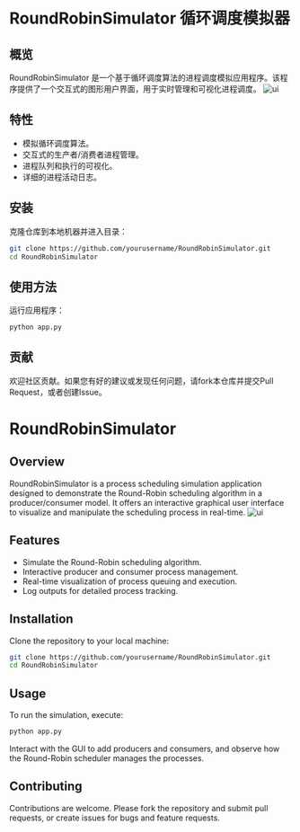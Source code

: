 # RoundRobinSimulator 循环调度模拟器

## 概览
RoundRobinSimulator 是一个基于循环调度算法的进程调度模拟应用程序。该程序提供了一个交互式的图形用户界面，用于实时管理和可视化进程调度。
![ui](https://github.com/BarkingX/RoundRobinSimulator/assets/94052616/92c57949-5a38-4928-b0a5-fc85609db6e5)

## 特性
- 模拟循环调度算法。
- 交互式的生产者/消费者进程管理。
- 进程队列和执行的可视化。
- 详细的进程活动日志。


## 安装
克隆仓库到本地机器并进入目录：
```bash
git clone https://github.com/yourusername/RoundRobinSimulator.git
cd RoundRobinSimulator
```

## 使用方法
运行应用程序：
```bash
python app.py
```

## 贡献
欢迎社区贡献。如果您有好的建议或发现任何问题，请fork本仓库并提交Pull Request，或者创建Issue。

# RoundRobinSimulator

## Overview
RoundRobinSimulator is a process scheduling simulation application designed to demonstrate the Round-Robin scheduling algorithm in a producer/consumer model. It offers an interactive graphical user interface to visualize and manipulate the scheduling process in real-time.
![ui](https://github.com/BarkingX/RoundRobinSimulator/assets/94052616/92c57949-5a38-4928-b0a5-fc85609db6e5)

## Features
- Simulate the Round-Robin scheduling algorithm.
- Interactive producer and consumer process management.
- Real-time visualization of process queuing and execution.
- Log outputs for detailed process tracking.

## Installation
Clone the repository to your local machine:
```bash
git clone https://github.com/yourusername/RoundRobinSimulator.git
cd RoundRobinSimulator
```

## Usage
To run the simulation, execute:
```bash
python app.py
```
Interact with the GUI to add producers and consumers, and observe how the Round-Robin scheduler manages the processes.

## Contributing
Contributions are welcome. Please fork the repository and submit pull requests, or create issues for bugs and feature requests.
